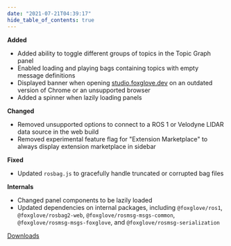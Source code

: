 ```yaml
---
date: "2021-07-21T04:39:17"
hide_table_of_contents: true
---
```


**Added**

- Added ability to toggle different groups of topics in the Topic Graph panel
- Enabled loading and playing bags containing topics with empty message definitions
- Displayed banner when opening [studio.foxglove.dev](https://studio.foxglove.dev) on an outdated version of Chrome or an unsupported browser
- Added a spinner when lazily loading panels

**Changed**

- Removed unsupported options to connect to a ROS 1 or Velodyne LIDAR data source in the web build
- Removed experimental feature flag for "Extension Marketplace" to always display extension marketplace in sidebar

**Fixed**

- Updated `rosbag.js` to gracefully handle truncated or corrupted bag files

**Internals**

- Changed panel components to be lazily loaded
- Updated dependencies on internal packages, including `@foxglove/ros1`, `@foxglove/rosbag2-web`, `@foxglove/rosmsg-msgs-common`, `@foxglove/rosmsg-msgs-foxglove`, and `@foxglove/rosmsg-serialization`

[Downloads](https://github.com/foxglove/studio/releases/tag/v0.13.2)
